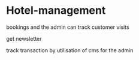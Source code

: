 
# Hotel-management 
<p>bookings and the admin can track  customer visits</p>
<p>get newsletter</p>
<p>track transaction by utilisation of cms for the admin

